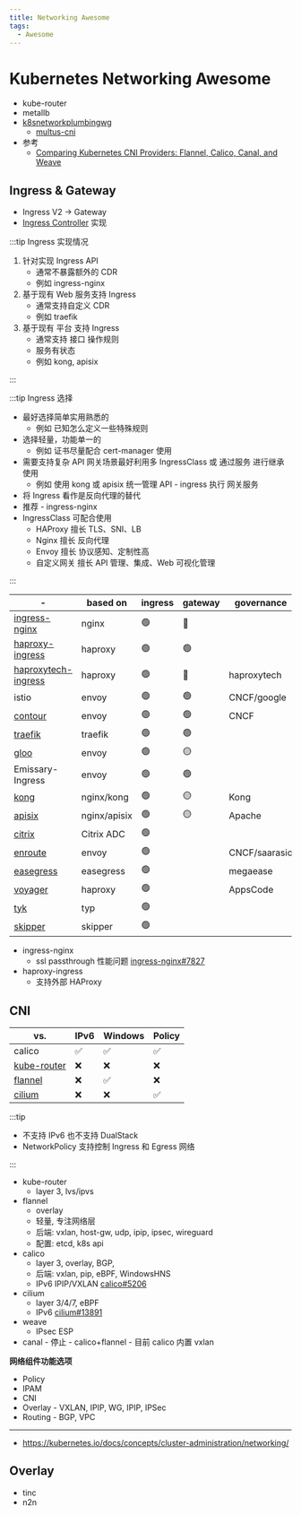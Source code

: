 ```yaml
---
title: Networking Awesome
tags:
  - Awesome
---
```


# Kubernetes Networking Awesome

- kube-router
- metallb
- [k8snetworkplumbingwg](https://github.com/k8snetworkplumbingwg)
  - [multus-cni](https://github.com/k8snetworkplumbingwg/multus-cni)
- 参考
  - [Comparing Kubernetes CNI Providers: Flannel, Calico, Canal, and Weave](https://rancher.com/blog/2019/2019-03-21-comparing-kubernetes-cni-providers-flannel-calico-canal-and-weave/)

## Ingress & Gateway

- Ingress V2 -> Gateway
- [Ingress Controller](https://kubernetes.io/docs/concepts/services-networking/ingress-controllers/#additional-controllers) 实现

:::tip Ingress 实现情况

1. 针对实现 Ingress API
   - 通常不暴露额外的 CDR
   - 例如 ingress-nginx
2. 基于现有 Web 服务支持 Ingress
   - 通常支持自定义 CDR
   - 例如 traefik
3. 基于现有 平台 支持 Ingress
   - 通常支持 接口 操作规则
   - 服务有状态
   - 例如 kong, apisix

:::

:::tip Ingress 选择

- 最好选择简单实用熟悉的
  - 例如 已知怎么定义一些特殊规则
- 选择轻量，功能单一的
  - 例如 证书尽量配合 cert-manager 使用
- 需要支持复杂 API 网关场景最好利用多 IngressClass 或 通过服务 进行继承使用
  - 例如 使用 kong 或 apisix 统一管理 API - ingress 执行 网关服务
- 将 Ingress 看作是反向代理的替代
- 推荐 - ingress-nginx
- IngressClass 可配合使用
  - HAProxy 擅长 TLS、SNI、LB
  - Nginx 擅长 反向代理
  - Envoy 擅长 协议感知、定制性高
  - 自定义网关 擅长 API 管理、集成、Web 可视化管理

:::

| -                     | based on     | ingress | gateway | governance    |
| --------------------- | ------------ | ------- | ------- | ------------- |
| [ingress-nginx]       | nginx        | 🟢      | 🔴      |
| [haproxy-ingress]     | haproxy      | 🟢      | 🟢      |
| [haproxytech-ingress] | haproxy      | 🟢      | 🔴      | haproxytech   |
| istio                 | envoy        | 🟢      | 🟢      | CNCF/google   |
| [contour]             | envoy        | 🟢      | 🟢      | CNCF          |
| [traefik]             | traefik      | 🟢      | 🟢      |
| [gloo]                | envoy        | 🟢      | 🟡      |
| Emissary-Ingress      | envoy        | 🟢      | 🟢      |
| [kong]                | nginx/kong   | 🟢      | 🟡      | Kong          |
| [apisix]              | nginx/apisix | 🟢      | 🟡      | Apache        |
| [citrix]              | Citrix ADC   | 🟢      |
| [enroute]             | envoy        | 🟢      |         | CNCF/saarasio |
| [easegress]           | easegress    | 🟢      |         | megaease      |
| [voyager]             | haproxy      | 🟢      |         | AppsCode      |
| [tyk]                 | typ          | 🟢      |
| [skipper]             | skipper      | 🟢      |

[ingress-nginx]: https://github.com/kubernetes/ingress-nginx
[apisix]: https://github.com/apache/apisix-ingress-controller
[gloo]: https://github.com/solo-io/gloo
[haproxy-ingress]: https://github.com/jcmoraisjr/haproxy-ingress
[haproxytech-ingress]: https://github.com/haproxytech/kubernetes-ingress
[kong]: https://github.com/Kong/kubernetes-ingress-controller
[voyager]: https://github.com/voyagermesh/voyager
[contour]: https://github.com/projectcontour/contour
[citrix]: https://github.com/citrix/citrix-k8s-ingress-controller
[enroute]: https://github.com/saarasio/enroute
[easegress]: https://github.com/megaease/easegress
[tyk]: https://github.com/TykTechnologies/tyk-operator
[skipper]: https://github.com/zalando/skipper
[traefik]: https://traefik.io/

- ingress-nginx
  - ssl passthrough 性能问题 [ingress-nginx#7827](https://github.com/kubernetes/ingress-nginx/issues/7827)
- haproxy-ingress
  - 支持外部 HAProxy

## CNI

| vs.                   | IPv6 | Windows | Policy |
| --------------------- | ---- | ------- | ------ |
| calico                | ✅   | ✅      | ✅     |
| [kube-router]         | ❌   | ❌      | ❌     |
| [flannel]             | ❌   | ✅      | ❌     |
| [cilium](./cilium.md) | ❌   | ❌      | ✅     |

[cilium]: https://github.com/cilium/cilium
[flannel]: ./flannel
[kube-router]: ./kube-router.md

<!--
[kube-router]: https://github.com/cloudnativelabs/kube-router
[cilium]: https://github.com/cilium/cilium
[flannel]: https://github.com/flannel-io/flannel
-->

:::tip

- 不支持 IPv6 也不支持 DualStack
- NetworkPolicy 支持控制 Ingress 和 Egress 网络

:::

- kube-router
  - layer 3, lvs/ipvs
- flannel
  - overlay
  - 轻量, 专注网络层
  - 后端: vxlan, host-gw, udp, ipip, ipsec, wireguard
  - 配置: etcd, k8s api
- calico
  - layer 3, overlay, BGP,
  - 后端: vxlan, pip, eBPF, WindowsHNS
  - IPv6 IPIP/VXLAN [calico#5206](https://github.com/projectcalico/calico/issues/5206)
- cilium
  - layer 3/4/7, eBPF
  - IPv6 [cilium#13891](https://github.com/cilium/cilium/issues/13891)
- weave
  - IPsec ESP
- canal - 停止 - calico+flannel - 目前 calico 内置 vxlan

**网络组件功能选项**

- Policy
- IPAM
- CNI
- Overlay - VXLAN, IPIP, WG, IPIP, IPSec
- Routing - BGP, VPC

---

- https://kubernetes.io/docs/concepts/cluster-administration/networking/

## Overlay

- tinc
- n2n
